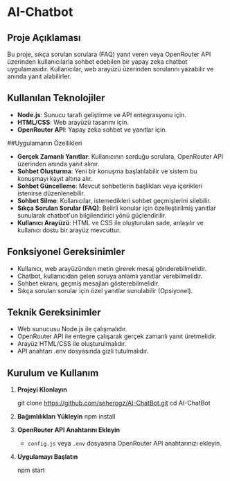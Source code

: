 # AI-Chatbot

## Proje Açıklaması

Bu proje, sıkça sorulan sorulara (FAQ) yanıt veren veya OpenRouter API üzerinden kullanıcılarla sohbet edebilen bir yapay zeka chatbot uygulamasıdır. Kullanıcılar, web arayüzü üzerinden sorularını yazabilir ve anında yanıt alabilirler.

## Kullanılan Teknolojiler

- **Node.js**: Sunucu tarafı geliştirme ve API entegrasyonu için.
- **HTML/CSS**: Web arayüzü tasarımı için.
- **OpenRouter API**: Yapay zeka sohbet ve yanıtlar için.

##Uygulamanın Özellikleri

- **Gerçek Zamanlı Yanıtlar**: Kullanıcının sorduğu sorulara, OpenRouter API üzerinden anında yanıt alınır.
- **Sohbet Oluşturma**: Yeni bir konuşma başlatılabilir ve sistem bu konuşmayı kayıt altına alır.
- **Sohbet Güncelleme**: Mevcut sohbetlerin başlıkları veya içerikleri istenirse düzenlenebilir.
- **Sohbet Silme**: Kullanıcılar, istemedikleri sohbet geçmişlerini silebilir.
- **Sıkça Sorulan Sorular (FAQ)**: Belirli konular için özelleştirilmiş yanıtlar sunularak chatbot'un bilgilendirici yönü güçlendirilir.
- **Kullanıcı Arayüzü**: HTML ve CSS ile oluşturulan sade, anlaşılır ve kullanıcı dostu bir arayüz mevcuttur.


## Fonksiyonel Gereksinimler

- Kullanıcı, web arayüzünden metin girerek mesaj gönderebilmelidir.
- Chatbot, kullanıcıdan gelen soruya anlamlı yanıtlar verebilmelidir.
- Sohbet ekranı, geçmiş mesajları gösterebilmelidir.
- Sıkça sorulan sorular için özel yanıtlar sunulabilir (Opsiyonel).

## Teknik Gereksinimler

- Web sunucusu Node.js ile çalışmalıdır.
- OpenRouter API ile entegre çalışarak gerçek zamanlı yanıt üretmelidir.
- Arayüz HTML/CSS ile oluşturulmalıdır.
- API anahtarı .env dosyasında gizli tutulmalıdır.

## Kurulum ve Kullanım

1. **Projeyi Klonlayın**
   
   git clone https://github.com/seherogz/AI-ChatBot.git
   cd AI-ChatBot
   

2. **Bağımlılıkları Yükleyin**
   npm install


3. **OpenRouter API Anahtarını Ekleyin**
   - `config.js` veya `.env` dosyasına OpenRouter API anahtarınızı ekleyin.

4. **Uygulamayı Başlatın**
   
   npm start
   